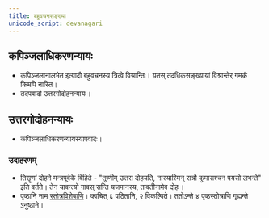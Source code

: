 ```yaml
---
title: बहुवचनसङ्ख्या
unicode_script: devanagari
---
```


## कपिञ्जलाधिकरणन्यायः 
- कपिञ्जलानालभेत इत्यादौ बहुवचनस्य त्रित्वे विश्रान्तिः। यतस् तदधिकसङ्ख्यायां विश्रान्तेर् गमकं किमपि नास्ति।
- तदपवादो उत्तरगोदोहनन्यायः। 

## उत्तरगोदोहनन्यायः
- कपिञ्जलाधिकरणन्यायस्यापवादः। 

### उदाहरणम्
- तिसॄणां दोहने मन्त्रपूर्वके विहिते - "तूष्णीम् उत्तरा दोहयति, नास्यास्मिन् रात्रौ कुमाराश्चन पयसो लभन्ते" इति वर्तते। तेन यावन्त्यो गावस् सन्ति यजमानस्य, तावतीनामेव दोहः।
- पृष्ठानि नाम [स्तोत्रविशेषाणि](../veda-vAkyam/mantraH/)। क्वचित् ६ पठितानि, २ विकल्पिते। ततोऽन्ते ४ पृष्ठस्तोत्राणि गृह्यन्ते ऽनुष्ठाने।

